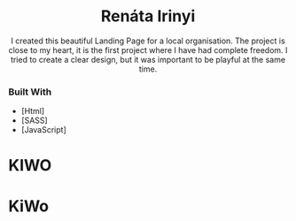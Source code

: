 <h1 align="center">Renáta Irinyi</h1>

<div align="center">
I created this beautiful Landing Page for a local organisation. The project is close to my heart, it is the first project where I have had complete freedom. I tried to create a clear design, but it was important to be playful at the same time. 
</div>

### Built With

- [Html]
- [SASS]
- [JavaScript]
# KIWO
# KiWo
